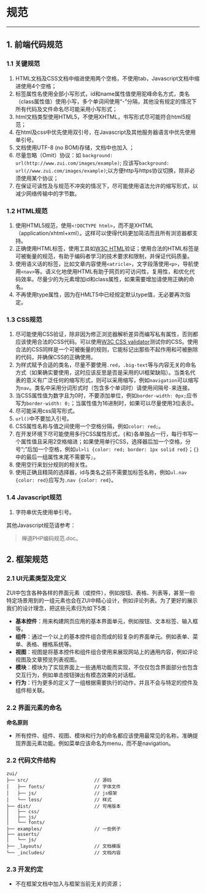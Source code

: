 # 规范 #
----------


## 1. 前端代码规范 ##


### 1.1 关键规范 ###

1. HTML文档及CSS文档中缩进使用两个空格，不使用tab，Javascript文档中缩进使用4个空格；
2. 标签属性名使用全部小写形式，id和name属性值使用驼峰命名方式，类名（class属性值）使用小写，多个单词间使用“-”分隔，其他没有规定的情况下所有代码及文件命名尽可能采用小写形式；
3. html文档类型使用HTML5，不使用XHTML，书写形式尽可能符合html5规范；
4. 在html及css中优先使用双引号，在Javascript及其他服务器语言中优先使用单引号。
4. 文档使用UTF-8 (no BOM)存储，文档中也加入 <meta charset="utf-8">；
5. 尽量忽略（Omit）协议：如 `background: url(http://www.zui.com/images/example)`; 应该写`background: url(//www.zui.com/images/example)`;以方便http与https协议切换，除非必须使用某个协议；
6. 在保证可读性及与规范不冲突的情况下，尽可能使用语法允许的缩写形式，以减少网络传输中的字节数。


### 1.2 HTML规范 ###

1. 使用HTML5规范，使用`<!DOCTYPE html>`，而不是XHTML（application/xhtml+xml）。这样可以使得代码更加简洁而且所有浏览器都支持。
2. 正确使用HTML标签，使用工具如[W3C HTML](http://validator.w3.org/nu/)验证；使用合法的HTML标签是可被衡量的规范，有助于编码者学习的技术要求和限制，并保证代码质量。
3. 使用语义话的标签，比如文章内容使用`<atricle>`，文字段落使用`<p>`，导航使用`<nav>`等。语义化地使用HTML有助于网页的可访问性，复用性，和优化代码效率。尽量少的为元素增加id和class属性，如果需要增加请使用正确的命名。
4. 不再使用type属性，因为在HMLT5中已经规定默认type值，无必要再次指定。


### 1.3 CSS规范 ###

1. 尽可能使用CSS验证，除非因为修正浏览器解析差异而编写私有属性，否则都应该使用合法的CSS代码。可以使用[W3C CSS validator](http://jigsaw.w3.org/css-validator/)测试你的CSS。使用合法的CSS同样是一个可被衡量的规则，它能标记出那些不起作用和可被删除的代码，并确保CSS的正确使用。
2. 为样式赋予合适的类名，尽量不要使用`.red`，`.big-text`等与内容无关的命名方式（如果确实要使用，这时应该反思是否是采用的UI框架缺陷）。当类名代表的意义有广泛任何的缩写形式，则可以采用缩写，例如`navigation`可以缩写为`nav`。类名中采用分词形式时（包含多个单词时）请使用间隔号`-`来连接。
3. 当CSS属性值为数字且为0时，不要添加单位，例如`border-width: 0px;`应书写为`border-width: 0;`；当属性值为16进制时，如果可以尽量使用3位表示。
4. 尽可能采用css简写形式。
5. `url()`中不要加入引号。
6. CSS属性名称与值之间使用一个空格分隔，例如`color: red;`。
7. 在开发环境下尽可能使用多行CSS属性形式，`{`和`}`各单独占一行，每行书写一个属性值且采用2空格缩进；如果使用单行CSS，选择器后加一个空格，分号“;”后加一个空格，例如`ul>li {color: red; border: 1px solid red}`；`{}`中的最后一组属性末尾不需要写`;`。
8. 使用空行来划分规则的相关性。
9. 使用正确且精简的选择器，id与类名之前不需要加标签名称，例如`ul.nav {color: red}`应写为`.nav {color: red}`。


### 1.4 Javascript规范 ###

1. 字符串优先使用单引号。

其他Javascript规范请参考：
> 禅道PHP编码规范.doc。


## 2. 框架规范 ##


### 2.1 UI元素类型及定义 ###

ZUI中包含各种各样的界面元素（或控件），例如按钮、表格、列表等，甚至一些特定场景用到的一组元素也会在ZUI中精心设计，例如评论列表。为了更好的展示我们的设计理念，把这些元素归为如下5类：

- **基本控件**：用来构建网页应用的基本界面单元，例如按钮、文本标签、输入框等。
- **组件**：通过一个以上的基本控件组合而成的较复杂的界面单元。例如表单、菜单、表格、栅格系统等。
- **视图**：视图是将基本控件和组件组合使用来展现网站上的通用内容，例如评论视图及文章预览列表视图。
- **模块**：模块为了实现界面上一些通用功能而实现，不仅仅包含界面部分也包含交互行为，例如单击按钮弹出有模态效果的对话框。
- **行为**：行为更多的定义了一组根据需要执行的动作，并且不会与特定的控件及组件相关联。

### 2.2 界面元素的命名 ###

**命名原则**

- 所有控件、组件、视图、模块和行为的命名都应该使用最常见的名称，准确提现界面元素功能。例如菜单应该命名为menu，而不是navigation。


### 2.2 代码文件结构 ###

    zui/
    ├── src/						// 源码
    │   ├── fonts/					// 字体文件
    │   ├── js/						// js框架
    │   └── less/					// 样式
    ├── dist/						// 可用版本
    │   ├── css/
    │   ├── js/
    │   └── fonts/
    ├── examples/					// 一些例子
    ├── asserts/
    │  	└── js/
    ├── _layouts/					// 文档模版
    └── _includes/					// 文档内容


### 2.3 开发约定 ###

- 不在框架文档中加入与框架当前无关的资源；